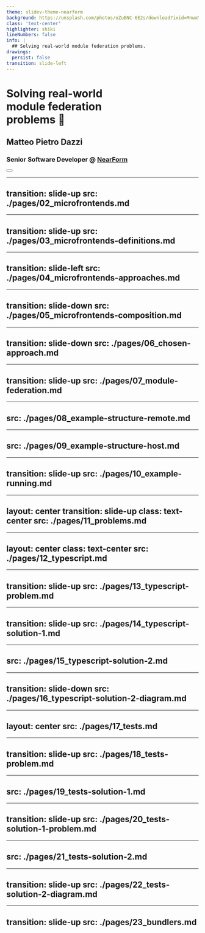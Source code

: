 ```yaml
---
theme: slidev-theme-nearform
background: https://unsplash.com/photos/oZuBNC-6E2s/download?ixid=MnwxMjA3fDB8MXxzZWFyY2h8M3x8cHJvYmxlbXxlbnwwfHx8fDE2Nzk5NzY5NTY&force=true&w=2400
class: 'text-center'
highlighter: shiki
lineNumbers: false
info: |
  ## Solving real-world module federation problems.
drawings:
  persist: false
transition: slide-left
---
```


# Solving real-world <br/> module federation <br/> problems 🚀
## Matteo Pietro Dazzi
### Senior Software Developer @ [NearForm](https://www.nearform.com/)

<div class="abs-br m-6 flex gap-2">
  <button @click="$slidev.nav.openInEditor()" title="Open in Editor" class="text-xl slidev-icon-btn opacity-50 !border-none !hover:text-white">
    <carbon:edit />
  </button>
  <a href="https://github.com/ilteoood/solving-real-world-module-federation-problems" target="_blank" alt="GitHub"
    class="text-xl slidev-icon-btn opacity-50 !border-none !hover:text-white">
    <carbon-logo-github />
  </a>
</div>

---
transition: slide-up
src: ./pages/02_microfrontends.md
---
---
transition: slide-up
src: ./pages/03_microfrontends-definitions.md
---
---
transition: slide-left
src: ./pages/04_microfrontends-approaches.md
---
---
transition: slide-down
src: ./pages/05_microfrontends-composition.md
---
---
transition: slide-down
src: ./pages/06_chosen-approach.md
---
---
transition: slide-up
src: ./pages/07_module-federation.md
---
---
src: ./pages/08_example-structure-remote.md
---
---
src: ./pages/09_example-structure-host.md
---
---
transition: slide-up
src: ./pages/10_example-running.md
---
---
layout: center
transition: slide-up
class: text-center
src: ./pages/11_problems.md
---
---
layout: center
class: text-center
src: ./pages/12_typescript.md
---
---
transition: slide-up
src: ./pages/13_typescript-problem.md
---
---
transition: slide-up
src: ./pages/14_typescript-solution-1.md
---
---
src: ./pages/15_typescript-solution-2.md
---
---
transition: slide-down
src: ./pages/16_typescript-solution-2-diagram.md
---
---
layout: center
src: ./pages/17_tests.md
---
---
transition: slide-up
src: ./pages/18_tests-problem.md
---
---
src: ./pages/19_tests-solution-1.md
---
---
transition: slide-up
src: ./pages/20_tests-solution-1-problem.md
---
---
src: ./pages/21_tests-solution-2.md
---
---
transition: slide-up
src: ./pages/22_tests-solution-2-diagram.md
---
---
transition: slide-up
src: ./pages/23_bundlers.md
---
